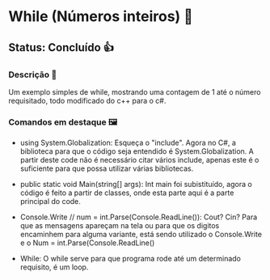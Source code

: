 # While (Números inteiros) 🔼

## Status: Concluído 👍

### Descrição 📖

Um exemplo simples de while, mostrando uma contagem de 1 até o número requisitado, todo modificado do c++ para o c#. 

### Comandos em destaque 🖼️

- using System.Globalization:
Esqueça o "include". Agora no C#, a biblioteca para que o código seja entendido é System.Globalization. A partir deste code não é necessário citar vários include, apenas este é o suficiente para que possa utilizar várias bibliotecas.

- public static void Main(string[] args):
Int main foi subistituído, agora o código é feito a partir de classes, onde esta parte aqui é a parte principal do code.

- Console.Write // num = int.Parse(Console.ReadLine()): 
Cout? Cin? Para que as mensagens apareçam na tela ou para que os digitos encaminhem para alguma variante, está sendo utilizado o Console.Write e o Num = int.Parse(Console.ReadLine()

- While:
O while serve para que programa rode até um determinado requisito, é um loop. 
